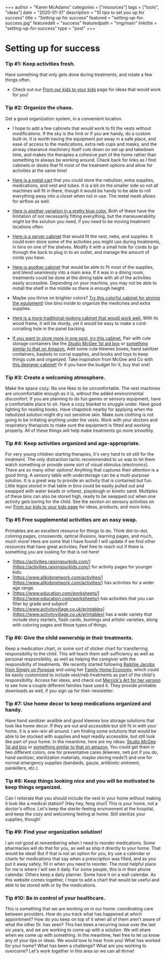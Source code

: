 
+++
author = "Karen McAdams"
categories = ["resources"]
tags = ["tools", "ideas"]
date = "2020-01-31"
description = "10 tips to set you up for success"
title = "Setting up for success"
featured = "setting-up-for-success.jpg"
featuredalt = "success"
featuredpath = "img/main"
linktitle = "setting-up-for-success"
type = "post"
+++



# Setting up for success

### Tip #1: Keep activities fresh.
Have something that only gets done during treatments, and rotate a few things often. 
 * Check out our [From our kids to your kids](https://deeperbreaths.org/resources/from-our-kids-to-your-kids/) page for ideas that would work for you!

### Tip #2: Organize the chaos.
Get a good organization system, in a convenient location. 

 * I hope to add a few cabinets that would work to fit the vests without modifications. If the sky is the limit or if you are handy, do a custom built-in. It is worth having the equipment put away in a safe place, and ease of access to the medications, extra neb cups and masks, and the airway clearance machinery itself cuts down on set up and takedown time, and makes the therapies a cohesive part of the home rather than something to always be working around. Check back for links as I find cabinets or desks that fit most of the treatment options and allow for activities at the same time! 

* [Here is a metal cart](https://www.amazon.com/dp/B07NQJNV4F/ref=psdc_8521400011_t1_B07PPSXRSJ) that you could store the nebulizer, extra supplies, medications, and vest and tubes. It is a bit on the smaller side so not all machines will fit in there, though it would be handy to be able to roll everything away into a closet when not in use. The metal mesh allows for airflow as well.


* [Here is another variation in a pretty blue color.](https://www.amazon.com/CAXXA-3-Tier-Rolling-Storage-Organizer/dp/B07PPSXRSJ/ref=sr_1_2_sspa?keywords=storage%2Bcart&qid=1580506173&sr=8-2-spons&spLa=ZW5jcnlwdGVkUXVhbGlmaWVyPUFWTVkwRklSNU1ITFgmZW5jcnlwdGVkSWQ9QTAyNTgwNDkyVTBXVko4QllaVUJGJmVuY3J5cHRlZEFkSWQ9QTAxMzk4NTMzR0pGU1JCU0E5RlhKJndpZGdldE5hbWU9c3BfYXRmJmFjdGlvbj1jbGlja1JlZGlyZWN0JmRvTm90TG9nQ2xpY2s9dHJ1ZQ&th=1) Both of these have the limitation of not necessarily fitting everything, but the maneuverability might be the solution you need, if you need to be moving treatment locations often.

* [Here is a server cabinet](https://www.wayfair.com/furniture/pdp/gracie-oaks-stowmarket-32-wide-wood-server-w001437691.html) that would fit the vest, nebs, and supplies. It could even store some of the activities you might use during treatments, in bins on one of the shelves. Modify it with a small hole for cords to go through the back to plug in to an outlet, and manage the amount of cords you have. 

* [Here is another cabinet](https://www.wayfair.com/furniture/pdp/willa-arlo-interiors-hitchin-server-wrlo7854.html) that would be able to fit most of the supplies, and blend seamlessly into a main area. If it was in a dining room, treatments could be done at the dining table with all of the activities easily accessible. Depending on your machine, you may not be able to install the shelf in the middle so there is enough height.

* Maybe you thrive on brighter colors? [Try this colorful cabinet for storing the equipment!](https://www.wayfair.com/furniture/pdp/mercury-row-duffy-2-door-accent-cabinet-w000453705.html) Use bins inside to organize the medicines and extra supplies.

* [Here is a more traditional-looking cabinet that would work well.](https://www.wayfair.com/furniture/pdp/greyleigh-fincher-2-door-accent-cabinet-gryl4073.html) With its wood frame, it will be sturdy, yet it would be easy to make a cord-corralling hole in the panel backing.

* [If you want to store more in one spot, try this cabinet.](https://www.wayfair.com/furniture/pdp/gracie-oaks-colucci-reclaimed-glass-accent-cabinet-w001244515.html) Pair with cute storage containers like the [Studio McGee 1st aid box](https://www.mcgeeandco.com/products/first-aid-box) or [something similar to that on Amazon.](https://www.amazon.com/Creative-Co-Op-DA7188-Enameled-First/dp/B01NBY5Z9T/ref=sr_1_1?crid=YH4JHZ9MN3Q7&keywords=metal+first+aid+box&qid=1580452181&sprefix=metal+first+ai%2Caps%2C226&sr=8-1) Add some cute kleenex boxes, hand sanitzer containers, baskets to corral supplies, and books and toys to keep things cute and organized. Take inspiration from McGee and Co with [this designer cabinet!](https://www.mcgeeandco.com/collections/bookcases-shelves/products/maddox-cabinet) Or if you have the budget for it, buy that one!

### Tip #3: Create a welcoming atmosphere.
Make the space cozy. No one likes to be uncomfortable. The vest machines are uncomfortable enough as it is, without the added environmental discomfort. If you are planning to do fun games or sensory equipment, have a comfortable place to sit. Have a cozy blanket to snuggle under. Have good lighting for reading books. Have chapstick nearby for applying when the nebulized solution might dry out sensitive skin. Make sure clothing is not going to be irritating anything under the vests. Work with your doctors and respiratory therapists to make sure the equipment is fitted and working properly. All of these things will help make treatments go more smoothly.

### Tip #4: Keep activities organized and age-appropriate.
For very young children starting therapies, it's very hard to sit still for the treatment. The only distraction tactic recommended to us was to let them watch something or provide some sort of visual stimulus (electronics). There are so many other options! Anything that captures their attention is a good thing. A sensory table with understorage can be a multi-purpose solution. It is a great way to provide an activity that is contained but fun. Little legos stored in that table in bins could be easily pulled out and swapped with water beads or orbeez, playdough or kinetic sand. Multiples of these bins can also be stored high, ready to be swapped out when one activity gets boring for the child. See the section on sensory activities on our [From our kids to your kids page](https://deeperbreaths.org/resources/from-our-kids-to-your-kids/) for ideas, products, and more links.

### Tip #5 Free supplemental activities are an easy swap.
Printables are an excellent resource for things to do. Think dot-to-dot, coloring pages, crosswords, optical illusions, learning pages, and much, much more! Here are some that I have found! I will update if we find other resources that have great activities. Feel free to reach out if there is something you are looking for that is not here!
* [https://activities.raisingourkids.com/](https://activities.raisingourkids.com/) for activity pages for younger kids.
* [https://www.allkidsnetwork.com/activities/](https://www.allkidsnetwork.com/activities/) has activities for a wider age range.
* [https://www.education.com/worksheets/](https://www.education.com/worksheets/) has activities that you can filter by grade and subject!
* [https://www.activityvillage.co.uk/printables](https://www.activityvillage.co.uk/printables) has a wide variety that include story starters, flash cards, buntings and artistic varieties, along with coloring pages and those types of things.

### Tip #6: Give the child ownership in their treatments.
Keep a medication chart, or some sort of sticker chart for transferring responsibility to the child. This will teach them self-sufficiency as well as personal responsibility, as well as helping the caregiver with the responsibilty of treatments. We recently started following [Ralphie Jacobs from Simply on Purpose](https://simplyonpurpose.org/) and using her [Family Home Economy](https://simplyonpurpose.org/resources/), which could be easily customized to include vest/neb treatments as part of the child's responsibility. Access her ideas, and check out [Merrick's Art for her version](https://www.merricksart.com/our-family-economy/) to see how a couple different families have used it. They provide printable downloads as well, if you sign up for their newsletter.

### Tip #7: Use home decor to keep medications organized and handy.
Have hand sanitizer availble and good kleenex box storage solutions that look like home decor. If they are out and accessible but still fit in with your home, it is a win-win all around. I am finding some solutions that would be able to be stocked with supplies and kept readily accessible, but still look like part of your home. In the meantime, here are my ideas: [Studio McGee 1st aid box](https://www.mcgeeandco.com/products/first-aid-box) or [something similar to that on amazon.](https://www.amazon.com/Creative-Co-Op-DA7188-Enameled-First/dp/B01NBY5Z9T/ref=sr_1_1?crid=YH4JHZ9MN3Q7&keywords=metal+first+aid+box&qid=1580452181&sprefix=metal+first+ai%2Caps%2C226&sr=8-1) You could get them in two different colors, one for preventative cares (kleenex, neti pot if you do, hand sanitizer, sterilization materials, maybe storing meds?) and one for normal emergency supplies (bandaids, gauze, antibiotic ointment, painkillers, etc.). 

### Tip #8: Keep things looking nice and you will be motivated to keep things organized.
Can I reiterate that you should include the vest in your home without making it look like a medical station? (Hey hey, feng shui!) This is your home, not a doctor's office. Let's keep the sterile-feeling environment at the hospital, and keep the cozy and welcoming feeling at home. Still sterilize your supplies, though!

### Tip #9: Find your organization solution!
I am not good at remembering when I need to reorder medications. Some pharmacies will do that for you, as well as ship it directly to your home. That would be ideal! But if that is not an option for you, try use a calendar or charts for medications that say when a prescription was filled, and as you put it away safely, fill in when you need to reorder. The most helpful place for me is where I will see it daily. For some people, this is in their phone calendar. Others keep a daily planner. Some have it on a wall calendar. As this website comes together, I hope to add a chart that would be useful and able to be stored with or by the medications.  

### Tip #10: Be in control of your healthcare.
This is something that we are working on in our home: coordinating care between providers. How do you track what has happened at which appointment? How do you keep on top of it when all of them aren’t aware of what the other Dr. has seen? This has been a recurring issue over the last six years, and we are working to come up with a solution. We will share when we come up with something. In the meantime, feel free to let us know any of your tips or ideas. We would love to hear from you! What has worked for your home? What has been a challenge? What are you working to overcome? Let's work together in this area so we can all thrive!
